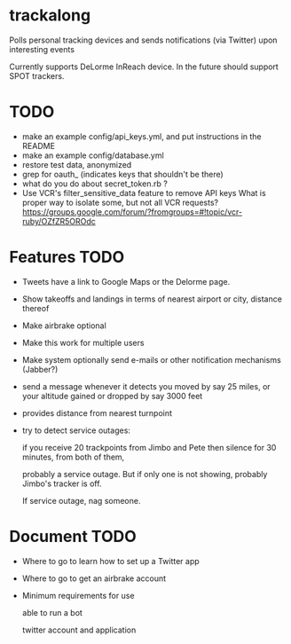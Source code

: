 trackalong
==========

Polls personal tracking devices and sends notifications (via Twitter) upon interesting events

Currently supports DeLorme InReach device.
In the future should support SPOT trackers.

TODO
====
* make an example config/api_keys.yml, and put instructions in the README
* make an example config/database.yml
* restore test data, anonymized
* grep for oauth_ (indicates keys that shouldn't be there)
* what do you do about secret_token.rb ?
* Use VCR's filter_sensitive_data feature to remove API keys
    What is proper way to isolate some, but not all VCR requests?
    https://groups.google.com/forum/?fromgroups=#!topic/vcr-ruby/OZfZR5OROdc


Features TODO
=============
* Tweets have a link to Google Maps or the Delorme page.
* Show takeoffs and landings in terms of nearest airport or city, distance thereof
* Make airbrake optional
* Make this work for multiple users
* Make system optionally send e-mails or other notification mechanisms (Jabber?)
* send a message whenever it detects you moved by say 25 miles, or your altitude gained or dropped by say 3000 feet
* provides distance from nearest turnpoint
* try to detect service outages:

    if you receive 20 trackpoints from Jimbo and Pete then silence for 30 minutes, from both of them,

    probably a service outage. But if only one is not showing, probably Jimbo's tracker is off.

    If service outage, nag someone.

Document TODO
=============
* Where to go to learn how to set up a Twitter app
* Where to go to get an airbrake account
* Minimum requirements for use

    able to run a bot

    twitter account and application



